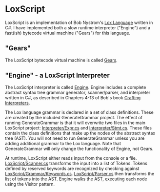 # LoxScript

LoxScript is an implementation of Bob Nystrom's [Lox Language](http://craftinginterpreters.com/the-lox-language.html) written in C#. I have implemented both a slow runtime interpreter ("Engine") and a fast(ish) bytecode virtual machine ("Gears") for this language.

## "Gears"

The LoxScript bytecode virtual machine is called [Gears](https://github.com/ZaneDubya/LoxScript/tree/master/LoxScript/Gears).

## "Engine" - a LoxScript Interpreter

The LoxScript interpreter is called [Engine](https://github.com/ZaneDubya/LoxScript/tree/master/LoxScript/Interpreter).  Engine includes a complete abstract syntax tree grammar generator, scanner/parser, and interpreter written in C#, as described in Chapters 4-13 of Bob's book [Crafting Interpreters](http://craftinginterpreters.com). 

The Lox language grammar is declared in a set of class definitions. These are created by the included GenerateGrammar project. The effect of running GenerateGrammar is that it will overwrite two files in the main LoxScript project: [Interpreter/Expr.cs](LoxScript/Interpreter/Expr.cs) and [Interpreter/Stmt.cs](LoxScript/Interpreter/Stmt.cs). These files contain the class definitions that make up the nodes of the abstract syntax tree (AST). You will not need to run GenerateGrammar unless you are adding additional grammar to the Lox language. Note that GenerateGrammar will only change the functionality of Engine, not Gears.

At runtime, LoxScript either reads input from the console or a file. [LoxScript/Scanner.cs](LoxScript/Scanner.cs) transforms the input into a list of Tokens. Tokens defined by reserved keywords are recognized by checking against [LoxScript/Grammar/Keywords.cs](LoxScript/Grammar/Keywords.cs). [LoxScript/Parser.cs](LoxScript/Parser.cs) then transforms the list of tokens into the AST. Engine walks the AST, executing each node using the Visitor pattern.
